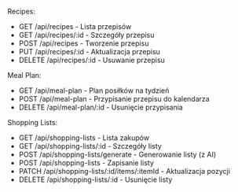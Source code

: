 Recipes:
- GET /api/recipes - Lista przepisów
- GET /api/recipes/:id - Szczegóły przepisu
- POST /api/recipes - Tworzenie przepisu
- PUT /api/recipes/:id - Aktualizacja przepisu
- DELETE /api/recipes/:id - Usuwanie przepisu

Meal Plan:
- GET /api/meal-plan - Plan posiłków na tydzień
- POST /api/meal-plan - Przypisanie przepisu do kalendarza
- DELETE /api/meal-plan/:id - Usunięcie przypisania

Shopping Lists:
- GET /api/shopping-lists - Lista zakupów
- GET /api/shopping-lists/:id - Szczegóły listy
- POST /api/shopping-lists/generate - Generowanie listy (z AI)
- POST /api/shopping-lists - Zapisanie listy
- PATCH /api/shopping-lists/:id/items/:itemId - Aktualizacja pozycji
- DELETE /api/shopping-lists/:id - Usunięcie listy

